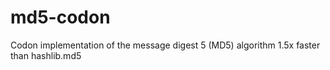 # md5-codon
Codon implementation of the message digest 5 (MD5) algorithm
1.5x faster than hashlib.md5
